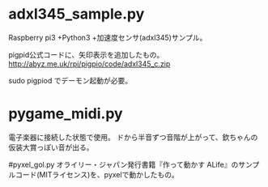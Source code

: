 # adxl345_sample.py
Raspberry pi3 +Python3 +加速度センサ(adxl345)サンプル。

pigpid公式コードに、矢印表示を追加したもの。
http://abyz.me.uk/rpi/pigpio/code/adxl345_c.zip

sudo pigpiod でデーモン起動が必要。


# pygame_midi.py
電子楽器に接続した状態で使用。
ドから半音ずつ音階が上がって、欽ちゃんの仮装大賞っぽい音が出る。

#pyxel_gol.py
オライリー・ジャパン発行書籍『作って動かす ALife』のサンプルコード(MITライセンス)を、pyxelで動かしたもの。